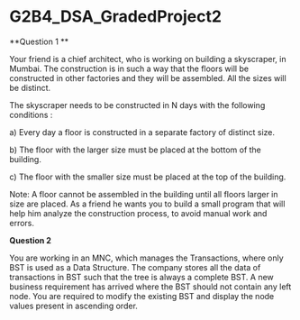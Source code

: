 # G2B4_DSA_GradedProject2




**Question 1 **

Your friend is a chief architect, who is working on building a skyscraper, in Mumbai. The construction is in such a way that the floors will be constructed in other factories and they will be assembled. All the sizes will be distinct.

The skyscraper needs to be constructed in N days with the following conditions :

a) Every day a floor is constructed in a separate factory of distinct size.

b) The floor with the larger size must be placed at the bottom of the building.

c) The floor with the smaller size must be placed at the top of the building.

Note: A floor cannot be assembled in the building until all floors larger in size are placed.
As a friend he wants you to build a small program that will help him analyze the construction process, to avoid manual work and errors.





**Question 2**

You are working in an MNC, which manages the Transactions, where only BST is used as a Data Structure. The company stores all the data of transactions in BST such that the tree is always a complete BST. A new business requirement has arrived where the BST should not contain any left node.
You are required to modify the existing BST and display the node values present in ascending order.
    
